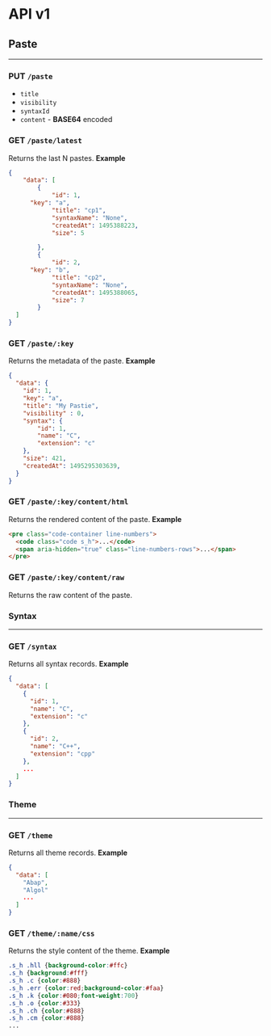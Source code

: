 # API v1

## Paste
---
### PUT `/paste`
* `title`
* `visibility`
* `syntaxId`
* `content` - **BASE64** encoded

### GET `/paste/latest`
Returns the last N pastes.
**Example**
```json
{
	"data": [
		{
			"id": 1,
      "key": "a",
			"title": "cp1",
			"syntaxName": "None",
			"createdAt": 1495388223,
			"size": 5

		},
		{
			"id": 2,
      "key": "b",
			"title": "cp2",
			"syntaxName": "None",
			"createdAt": 1495388065,
			"size": 7
		}
  ]
}
```

### GET `/paste/:key`
Returns the metadata of the paste.
**Example**
```json
{
  "data": {
    "id": 1,
    "key": "a",
    "title": "My Pastie",
    "visibility" : 0,
    "syntax": {
        "id": 1,
        "name": "C",
        "extension": "c"
    },
    "size": 421,
    "createdAt": 1495295303639,
  }
}
```

### GET `/paste/:key/content/html`
Returns the rendered content of the paste.
**Example**
```html
<pre class="code-container line-numbers">
  <code class="code s_h">...</code>
  <span aria-hidden="true" class="line-numbers-rows">...</span>
</pre>
```

### GET `/paste/:key/content/raw`
Returns the raw content of the paste.

### Syntax
---
### GET `/syntax`
Returns all syntax records.
**Example**
```json
{
  "data": [
    {
      "id": 1,
      "name": "C",
      "extension": "c"
    },
    {
      "id": 2,
      "name": "C++",
      "extension": "cpp"
    },
    ...
  ]
}
```

### Theme
---
### GET `/theme`
Returns all theme records.
**Example**
```json
{
  "data": [
    "Abap",
    "Algol"
    ...
  ]
}
```

### GET `/theme/:name/css`
Returns the style content of the theme.
**Example**
```css
.s_h .hll {background-color:#ffc}
.s_h {background:#fff}
.s_h .c {color:#888}
.s_h .err {color:red;background-color:#faa}
.s_h .k {color:#080;font-weight:700}
.s_h .o {color:#333}
.s_h .ch {color:#888}
.s_h .cm {color:#888}
...
```
